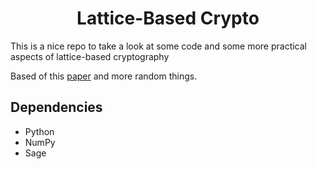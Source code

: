<div align="center">
  <h1>Lattice-Based Crypto</h1>
</div>

This is a nice repo to take a look at some code and some more practical aspects of lattice-based cryptography

Based of this [paper](https://arxiv.org/pdf/2208.08125.pdf) and more random things.

## Dependencies

- Python
- NumPy
- Sage

